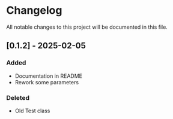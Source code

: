 # Changelog

All notable changes to this project will be documented in this file.

## [0.1.2] - 2025-02-05

### Added
- Documentation in README 
- Rework some parameters

### Deleted
- Old Test class

